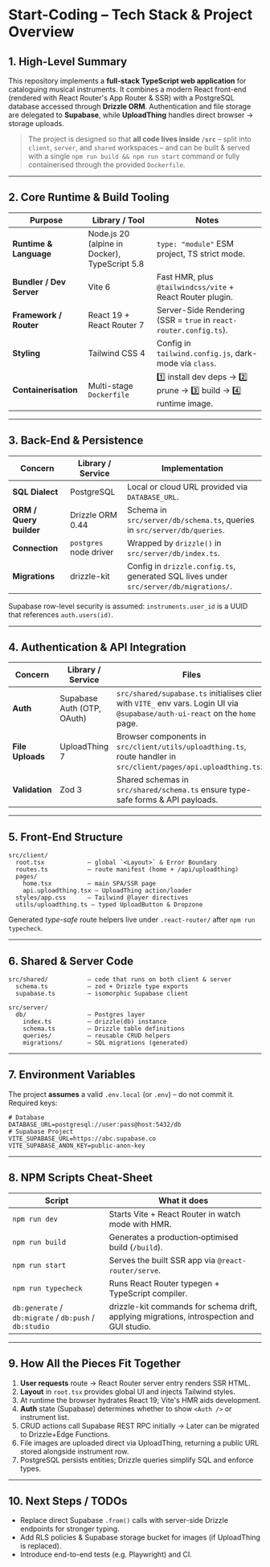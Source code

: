 # Start-Coding – Tech Stack & Project Overview

## 1. High-Level Summary
This repository implements a **full-stack TypeScript web application** for cataloguing musical instruments. It combines a modern React front-end (rendered with React Router's App Router & SSR) with a PostgreSQL database accessed through **Drizzle ORM**. Authentication and file storage are delegated to **Supabase**, while **UploadThing** handles direct browser → storage uploads.

> The project is designed so that **all code lives inside `/src`** – split into `client`, `server`, and `shared` workspaces – and can be built & served with a single `npm run build && npm run start` command or fully containerised through the provided `Dockerfile`.

---

## 2. Core Runtime & Build Tooling
| Purpose | Library / Tool | Notes |
|---------|----------------|-------|
| **Runtime & Language** | Node.js 20 (alpine in Docker), TypeScript 5.8 | `type: "module"` ESM project, TS strict mode.
| **Bundler / Dev Server** | Vite 6 | Fast HMR, plus `@tailwindcss/vite` + React Router plugin.
| **Framework / Router** | React 19 + React Router 7 | Server-Side Rendering (SSR = `true` in `react-router.config.ts`).
| **Styling** | Tailwind CSS 4 | Config in `tailwind.config.js`, dark-mode via `class`.
| **Containerisation** | Multi-stage `Dockerfile` | 1️⃣ install dev deps → 2️⃣ prune → 3️⃣ build → 4️⃣ runtime image.

---

## 3. Back-End & Persistence
| Concern | Library / Service | Implementation |
|---------|------------------|----------------|
| **SQL Dialect** | PostgreSQL | Local or cloud URL provided via `DATABASE_URL`.
| **ORM / Query builder** | Drizzle ORM 0.44 | Schema in `src/server/db/schema.ts`, queries in `src/server/db/queries`.
| **Connection** | `postgres` node driver | Wrapped by `drizzle()` in `src/server/db/index.ts`.
| **Migrations** | drizzle-kit | Config in `drizzle.config.ts`, generated SQL lives under `src/server/db/migrations/`.

Supabase row-level security is assumed: `instruments.user_id` is a UUID that references `auth.users(id)`.

---

## 4. Authentication & API Integration
| Concern | Library / Service | Files |
|---------|------------------|-------|
| **Auth** | Supabase Auth (OTP, OAuth) | `src/shared/supabase.ts` initialises client with `VITE_` env vars. Login UI via `@supabase/auth-ui-react` on the `home` page.
| **File Uploads** | UploadThing 7 | Browser components in `src/client/utils/uploadthing.ts`, route handler in `src/client/pages/api.uploadthing.tsx`.
| **Validation** | Zod 3 | Shared schemas in `src/shared/schema.ts` ensure type-safe forms & API payloads.

---

## 5. Front-End Structure
```
src/client/
  root.tsx            – global `<Layout>` & Error Boundary
  routes.ts           – route manifest (home + /api/uploadthing)
  pages/
    home.tsx          – main SPA/SSR page
    api.uploadthing.tsx – UploadThing action/loader
  styles/app.css      – Tailwind @layer directives
  utils/uploadthing.ts – typed UploadButton & Dropzone
```
Generated *type-safe* route helpers live under `.react-router/` after `npm run typecheck`.

---

## 6. Shared & Server Code
```
src/shared/           – code that runs on both client & server
  schema.ts           – zod + Drizzle type exports
  supabase.ts         – isomorphic Supabase client

src/server/
  db/                 – Postgres layer
    index.ts          – drizzle(db) instance
    schema.ts         – Drizzle table definitions
    queries/          – reusable CRUD helpers
    migrations/       – SQL migrations (generated)
```

---

## 7. Environment Variables
The project **assumes** a valid `.env.local` (or `.env`) – do not commit it. Required keys:
```
# Database
DATABASE_URL=postgresql://user:pass@host:5432/db
# Supabase Project
VITE_SUPABASE_URL=https://abc.supabase.co
VITE_SUPABASE_ANON_KEY=public-anon-key
```

---

## 8. NPM Scripts Cheat-Sheet
| Script | What it does |
|--------|--------------|
| `npm run dev` | Starts Vite + React Router in watch mode with HMR.
| `npm run build` | Generates a production‐optimised build (`/build`).
| `npm run start` | Serves the built SSR app via `@react-router/serve`.
| `npm run typecheck` | Runs React Router typegen + TypeScript compiler.
| `db:generate` / `db:migrate` / `db:push` / `db:studio` | drizzle-kit commands for schema drift, applying migrations, introspection and GUI studio.

---

## 9. How All the Pieces Fit Together
1. **User requests** route → React Router server entry renders SSR HTML.
2. **Layout** in `root.tsx` provides global UI and injects Tailwind styles.
3. At runtime the browser hydrates React 19; Vite's HMR aids development.
4. **Auth** state (Supabase) determines whether to show `<Auth />` or instrument list.
5. CRUD actions call Supabase REST RPC initially → Later can be migrated to Drizzle+Edge Functions.
6. File images are uploaded direct via UploadThing, returning a public URL stored alongside instrument row.
7. PostgreSQL persists entities; Drizzle queries simplify SQL and enforce types.

---

## 10. Next Steps / TODOs
- Replace direct Supabase `.from()` calls with server-side Drizzle endpoints for stronger typing.
- Add RLS policies & Supabase storage bucket for images (if UploadThing is replaced).
- Introduce end-to-end tests (e.g. Playwright) and CI.